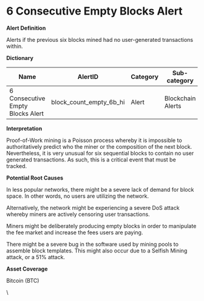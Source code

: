 # 6 Consecutive Empty Blocks Alert

**Alert Definition**

Alerts if the previous six blocks mined had no user-generated transactions within.

**Dictionary**

| Name                              | AlertID                     | Category | Sub-category      | Type | Unit              | Interval |
| --------------------------------- | --------------------------- | -------- | ----------------- | ---- | ----------------- | -------- |
| 6 Consecutive Empty Blocks Alert  | block\_count\_empty\_6b\_hi | Alert    | Blockchain Alerts | Sum  | Empty Block Count | Ad-hoc   |

**Interpretation**

Proof-of-Work mining is a Poisson process whereby it is impossible to authoritatively predict who the miner or the composition of the next block. Nevertheless, it is very unusual for six sequential blocks to contain no user generated transactions. As such, this is a critical event that must be tracked.

**Potential Root Causes**

In less popular networks, there might be a severe lack of demand for block space. In other words, no users are utilizing the network.

Alternatively, the network might be experiencing a severe DoS attack whereby miners are actively censoring user transactions.

Miners might be deliberately producing empty blocks in order to manipulate the fee market and increase the fees users are paying.

There might be a severe bug in the software used by mining pools to assemble block templates. This might also occur due to a Selfish Mining attack, or a 51% attack.

**Asset Coverage**

Bitcoin (BTC)

\

